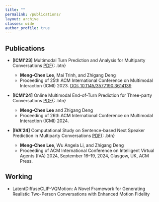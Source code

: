 ```yaml
---
title: ""
permalink: /publications/
layout: archive
classes: wide
author_profile: true
---
```


## **Publications**

- **[ICMI'23]** Multimodal Turn Prediction and Analysis for Multiparty Conversations [PDF](https://graphics.cs.uh.edu/wp-content/uploads/papers/2023/2023-ICMI-MultimodalTurnAnalysis.pdf){: .btn} 
  + **Meng-Chen Lee**, Mai Trinh, and Zhigang Deng 
  + Proceeding of 25th ACM International Conference on Multimodal Interaction (ICMI) 2023. [DOI: 10.1145/3577190.3614139](https://dl.acm.org/doi/10.1145/3577190.3614139)

- **[ICMI'24]** Online Multimodal End-of-Turn Prediction for Three-party Conversations [PDF](https://graphics.cs.uh.edu/wp-content/papers/2024/2024-ICMI-OnlineTurnPrediction.pdf){: .btn} 
  + **Meng-Chen Lee** and Zhigang Deng 
  + Proceeding of 26th ACM International Conference on Multimodal Interaction (ICMI) 2024.

- **[IVA'24]** Computational Study on Sentence-based Next Speaker Prediction in Multiparty Conversations [PDF](https://graphics.cs.uh.edu/wp-content/papers/2024/2024-IVA-SetenceLevelNextSpeakerStudy.pdf){: .btn} 
  + **Meng-Chen Lee**, Wu Angela Li, and Zhigang Deng 
  + Proceeding of ACM International Conference on Intelligent Virtual Agents (IVA) 2024, September 16–19, 2024, Glasgow, UK, ACM Press.

## **Working**

- LatentDiffuseCLIP-VQMotion: A Novel Framework for Generating Realistic Two-Person Conversations with Enhanced Motion Fidelity